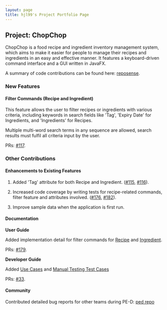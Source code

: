 ```yaml
---
layout: page
title: hjl99's Project Portfolio Page
---
```


## Project: ChopChop

ChopChop is a food recipe and ingredient inventory management system, which aims to make it easier for people to manage their recipes and ingredients in an easy and effective manner. It features a keyboard-driven command interface and a GUI written in JavaFX.

A summary of code contributions can be found here: [reposense](https://nus-cs2103-ay2021s1.github.io/tp-dashboard/#breakdown=true&search=hjl99).

### New Features

#### Filter Commands (Recipe and Ingredient)

This feature allows the user to filter recipes or ingredients with various criteria, including keywords in search fields like 'Tag', 'Expiry Date' for Ingredients, and 'Ingredients' for Recipes. 

Multiple multi-word search terms in any sequence are allowed, search results must fulfil all criteria input by the user.

PRs: [#117](https://github.com/AY2021S1-CS2103T-T10-3/tp/pull/117).


### Other Contributions

#### Enhancements to Existing Features

1. Added 'Tag' attribute for both Recipe and Ingredient. ([#115](https://github.com/AY2021S1-CS2103T-T10-3/tp/pull/115), [#116](https://github.com/AY2021S1-CS2103T-T10-3/tp/pull/116)).

2. Increased code coverage by writing tests for recipe-related commands, filter feature and attributes involved. ([#176](https://github.com/AY2021S1-CS2103T-T10-3/tp/pull/176), [#182](https://github.com/AY2021S1-CS2103T-T10-3/tp/pull/182)).

3. Improve sample data when the application is first run.


#### Documentation

**User Guide**

Added implementation detail for filter commands for [Recipe](https://github.com/AY2021S1-CS2103T-T10-3/tp/blob/master/docs/UserGuide.md#547filtering-recipes--filterrecipe-jialei) and [Ingredient](https://github.com/AY2021S1-CS2103T-T10-3/tp/blob/master/docs/UserGuide.md#555filtering-ingredients--filteringredient-jialei).

PRs: [#179](https://github.com/AY2021S1-CS2103T-T10-3/tp/pull/179).

**Developer Guide**

Added [Use Cases](https://github.com/AY2021S1-CS2103T-T10-3/tp/blob/master/docs/DeveloperGuide.md#a3use-cases) and [Manual Testing Test Cases](https://github.com/AY2021S1-CS2103T-T10-3/tp/blob/master/docs/DeveloperGuide.md#binstructions-for-manual-testing)

PRs: [#33](https://github.com/AY2021S1-CS2103T-T10-3/tp/pull/33).


#### Community

Contributed detailed bug reports for other teams during PE-D: [ped repo](https://github.com/hjl99/ped/issues)

